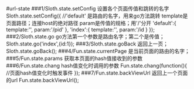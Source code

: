 #url-state
###1/Sloth.state.setConfig
设置各个页面传值和跳转的名字
Sloth.state.setConfig({
 //'default' 是路由的名字，用来go方法跳转
 template是页面路径；连接host的绝对路径
 param是传值的规格；用'/'分开
  'default':{
    template:'',
    param:'/pid'
  },
  'index':{
    template:'',
    param:'/id
  }
});
###2/Sloth.state.go
go方法第一个参数是路由名字；第二个是传值；
Sloth.state.go('index',{id:1});
###3/Sloth.state.goBack
返回上一页；
Sloth.state.goBack();
###4/Fun.state.currentPage
是当前页面的路由的名字；
###5/Fun.state.params
获取本页面的hash值接收到的参数
###6/Fun.state.chang
hash值变化时调用的参数
Fun.state.chang(function(){
 //页面hash值变化时触发事件
});
###7/Fun.state.backViewUrl
返回上一个页面的url
Fun.state.backViewUrl();